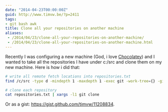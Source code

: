 ```yaml
---
date: "2014-04-23T00:00:00Z"
guid: http://www.timvw.be/?p=2411
tags:
- git bash awk
title: Clone all your repositories on another machine
aliases:
 - /2014/04/23/clone-all-your-repositories-on-another-machine/
 - /2014/04/23/clone-all-your-repositories-on-another-machine.html
---
```

Recently I was configuring a new machine (God, i love [Chocolatey](https://chocolatey.org/)) and I wanted to take all the repositories I have under c:/src and clone them on my new machine. Here is how i did that:

```bash
# write all remote fetch locations into repositories.txt  
find /c/src -type d -mindepth 1 -maxdepth 1 -exec git -work-tree={} -git-dir={}/.git remote -v \; | grep fetch | awk '{print $2}' > repositories.txt

# clone each repository  
cat repositories.txt | xargs -l1 git clone
```

Or as a gist: <https://gist.github.com/timvw/11208834>.